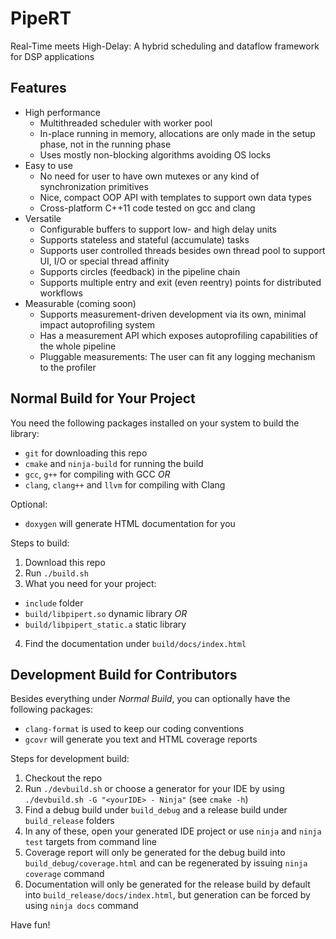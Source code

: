 # PipeRT

Real-Time meets High-Delay: A hybrid scheduling and dataflow framework for DSP applications

## Features

 - High performance
   - Multithreaded scheduler with worker pool
   - In-place running in memory, allocations are only made in the setup phase, not in the running phase
   - Uses mostly non-blocking algorithms avoiding OS locks
 - Easy to use
   - No need for user to have own mutexes or any kind of synchronization primitives
   - Nice, compact OOP API with templates to support own data types
   - Cross-platform C++11 code tested on gcc and clang
 - Versatile
   - Configurable buffers to support low- and high delay units
   - Supports stateless and stateful (accumulate) tasks
   - Supports user controlled threads besides own thread pool to support UI, I/O or special thread affinity
   - Supports circles (feedback) in the pipeline chain
   - Supports multiple entry and exit (even reentry) points for distributed workflows
 - Measurable (coming soon)
   - Supports measurement-driven development via its own, minimal impact autoprofiling system
   - Has a measurement API which exposes autoprofiling capabilities of the whole pipeline
   - Pluggable measurements: The user can fit any logging mechanism to the profiler

## Normal Build for Your Project

You need the following packages installed on your system to build the library:
 - `git` for downloading this repo
 - `cmake` and `ninja-build` for running the build
 - `gcc`, `g++` for compiling with GCC _OR_
 - `clang`, `clang++` and `llvm` for compiling with Clang

Optional:
 - `doxygen` will generate HTML documentation for you

Steps to build:
 1. Download this repo
 2. Run `./build.sh`
 3. What you need for your project:
   - `include` folder
   - `build/libpipert.so` dynamic library _OR_
   - `build/libpipert_static.a` static library
 4. Find the documentation under `build/docs/index.html`

## Development Build for Contributors

Besides everything under _Normal Build_, you can optionally have the following packages:
 - `clang-format` is used to keep our coding conventions
 - `gcovr` will generate you text and HTML coverage reports

Steps for development build:
 1. Checkout the repo
 2. Run `./devbuild.sh` or choose a generator for your IDE by using `./devbuild.sh -G "<yourIDE> - Ninja"` (see `cmake -h`)
 3. Find a debug build under `build_debug` and a release build under `build_release` folders
 4. In any of these, open your generated IDE project or use `ninja` and `ninja test` targets from command line
 5. Coverage report will only be generated for the debug build into `build_debug/coverage.html` and can be regenerated by issuing `ninja coverage` command
 6. Documentation will only be generated for the release build by default into `build_release/docs/index.html`, but generation can be forced by using `ninja docs` command

Have fun!
